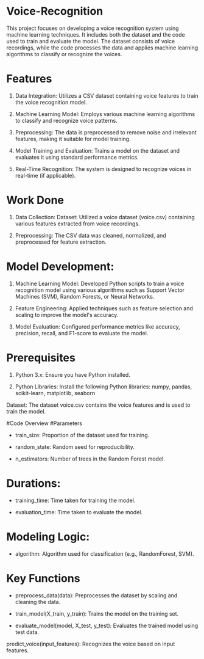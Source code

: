 # Voice-Recognition
This project focuses on developing a voice recognition system using machine learning techniques. It includes both the dataset and the code used to train and evaluate the model. The dataset consists of voice recordings, while the code processes the data and applies machine learning algorithms to classify or recognize the voices.

# Features
1. Data Integration: Utilizes a CSV dataset containing voice features to train the voice recognition model.

2. Machine Learning Model: Employs various machine learning algorithms to classify and recognize voice patterns.

3. Preprocessing: The data is preprocessed to remove noise and irrelevant features, making it suitable for model training.

4. Model Training and Evaluation: Trains a model on the dataset and evaluates it using standard performance metrics.

5. Real-Time Recognition: The system is designed to recognize voices in real-time (if applicable).

# Work Done
1. Data Collection:
Dataset: Utilized a voice dataset (voice.csv) containing various features extracted from voice recordings.

2. Preprocessing: The CSV data was cleaned, normalized, and preprocessed for feature extraction.

# Model Development:
1. Machine Learning Model: Developed Python scripts to train a voice recognition model using various algorithms such as Support Vector Machines (SVM), Random Forests, or Neural Networks.

2. Feature Engineering: Applied techniques such as feature selection and scaling to improve the model's accuracy.

3. Model Evaluation: Configured performance metrics like accuracy, precision, recall, and F1-score to evaluate the model.


# Prerequisites
1. Python 3.x: Ensure you have Python installed.

2. Python Libraries: Install the following Python libraries:
            numpy, pandas, scikit-learn, matplotlib, seaborn

Dataset: The dataset voice.csv contains the voice features and is used to train the model.

#Code Overview
#Parameters
-  train_size: Proportion of the dataset used for training.

-  random_state: Random seed for reproducibility.

-  n_estimators: Number of trees in the Random Forest model.

# Durations:
- training_time: Time taken for training the model.

- evaluation_time: Time taken to evaluate the model.

# Modeling Logic:
- algorithm: Algorithm used for classification (e.g., RandomForest, SVM).

# Key Functions
- preprocess_data(data): Preprocesses the dataset by scaling and cleaning the data.

- train_model(X_train, y_train): Trains the model on the training set.

- evaluate_model(model, X_test, y_test): Evaluates the trained model using test data.

predict_voice(input_features): Recognizes the voice based on input features.
